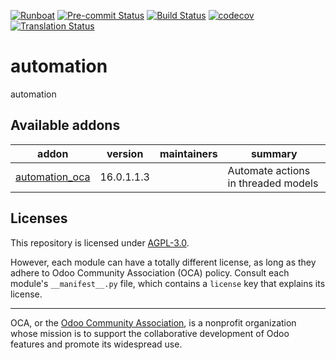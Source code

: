 
[![Runboat](https://img.shields.io/badge/runboat-Try%20me-875A7B.png)](https://runboat.odoo-community.org/builds?repo=OCA/automation&target_branch=16.0)
[![Pre-commit Status](https://github.com/OCA/automation/actions/workflows/pre-commit.yml/badge.svg?branch=16.0)](https://github.com/OCA/automation/actions/workflows/pre-commit.yml?query=branch%3A16.0)
[![Build Status](https://github.com/OCA/automation/actions/workflows/test.yml/badge.svg?branch=16.0)](https://github.com/OCA/automation/actions/workflows/test.yml?query=branch%3A16.0)
[![codecov](https://codecov.io/gh/OCA/automation/branch/16.0/graph/badge.svg)](https://codecov.io/gh/OCA/automation)
[![Translation Status](https://translation.odoo-community.org/widgets/automation-16-0/-/svg-badge.svg)](https://translation.odoo-community.org/engage/automation-16-0/?utm_source=widget)

<!-- /!\ do not modify above this line -->

# automation

automation

<!-- /!\ do not modify below this line -->

<!-- prettier-ignore-start -->

[//]: # (addons)

Available addons
----------------
addon | version | maintainers | summary
--- | --- | --- | ---
[automation_oca](automation_oca/) | 16.0.1.1.3 |  | Automate actions in threaded models

[//]: # (end addons)

<!-- prettier-ignore-end -->

## Licenses

This repository is licensed under [AGPL-3.0](LICENSE).

However, each module can have a totally different license, as long as they adhere to Odoo Community Association (OCA)
policy. Consult each module's `__manifest__.py` file, which contains a `license` key
that explains its license.

----
OCA, or the [Odoo Community Association](http://odoo-community.org/), is a nonprofit
organization whose mission is to support the collaborative development of Odoo features
and promote its widespread use.
